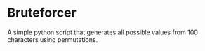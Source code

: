 # Bruteforcer

A simple python script that generates all possible values from 100 characters using permutations.
